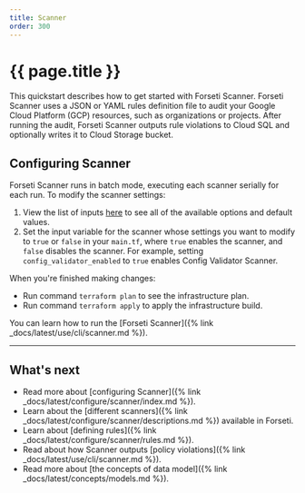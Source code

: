 ```yaml
---
title: Scanner
order: 300
---
```


# {{ page.title }}

This quickstart describes how to get started with Forseti Scanner. Forseti
Scanner uses a JSON or YAML rules definition file to audit your Google Cloud
Platform (GCP) resources, such as organizations or projects. After running the
audit, Forseti Scanner outputs rule violations to Cloud SQL and optionally
writes it to Cloud Storage bucket.

## Configuring Scanner

Forseti Scanner runs in batch mode, executing each scanner serially
for each run. To modify the scanner settings:

1. View the list of inputs [here](https://github.com/forseti-security/terraform-google-forseti#inputs) to see all of the available options and default values.
1. Set the input variable for the scanner whose settings you want to modify to
`true` or `false` in your `main.tf`, where `true` enables the scanner, and 
`false` disables the scanner. For example, setting `config_validator_enabled` to 
`true` enables Config Validator Scanner.

When you're finished making changes:
- Run command `terraform plan` to see the infrastructure plan. 
- Run command `terraform apply` to apply the infrastructure build.

You can learn how to run the [Forseti Scanner]({% link _docs/latest/use/cli/scanner.md %}).

---

## What's next

* Read more about [configuring Scanner]({% link _docs/latest/configure/scanner/index.md %}).
* Learn about the [different scanners]({% link _docs/latest/configure/scanner/descriptions.md %}) available in Forseti.
* Learn about [defining rules]({% link _docs/latest/configure/scanner/rules.md %}).
* Read about how Scanner outputs [policy violations]({% link _docs/latest/use/cli/scanner.md %}).
* Read more about [the concepts of data model]({% link _docs/latest/concepts/models.md %}).
